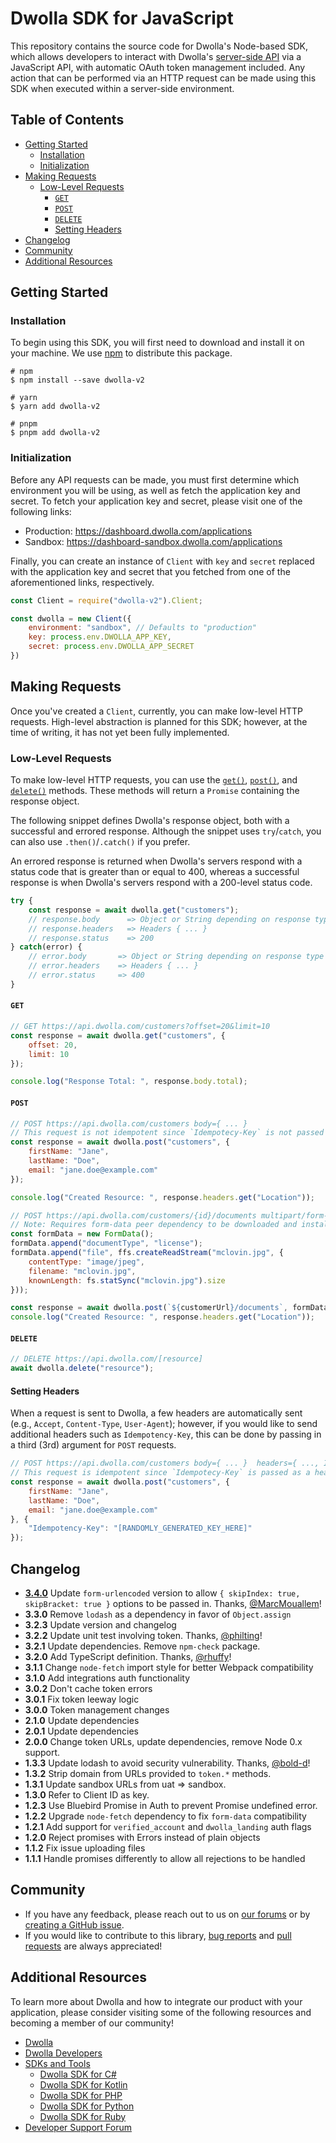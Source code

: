# Dwolla SDK for JavaScript

This repository contains the source code for Dwolla's Node-based SDK, which allows developers to interact with Dwolla's [server-side API](https://developers.dwolla.com/api-reference) via a JavaScript API, with automatic OAuth token management included. Any action that can be performed via an HTTP request can be made using this SDK when executed within a server-side environment.

## Table of Contents

* [Getting Started](#getting-started)
  * [Installation](#installation)
  * [Initialization](#initialization)
* [Making Requests](#making-requests)
  * [Low-Level Requests](#low-level-requests)
    * [`GET`](#get)
    * [`POST`](#post)
    * [`DELETE`](#delete)
    * [Setting Headers](#setting-headers)
* [Changelog](#changelog)
* [Community](#community)
* [Additional Resources](#additional-resources)

## Getting Started

### Installation
To begin using this SDK, you will first need to download and install it on your machine. We use [npm](https://www.npmjs.com/package/dwolla-v2) to distribute this package.

```shell
# npm
$ npm install --save dwolla-v2

# yarn
$ yarn add dwolla-v2

# pnpm
$ pnpm add dwolla-v2
```

### Initialization
Before any API requests can be made, you must first determine which environment you will be using, as well as fetch the application key and secret. To fetch your application key and secret, please visit one of the following links:

* Production: https://dashboard.dwolla.com/applications
* Sandbox: https://dashboard-sandbox.dwolla.com/applications

Finally, you can create an instance of `Client` with `key` and `secret` replaced with the application key and secret that you fetched from one of the aforementioned links, respectively.

```javascript
const Client = require("dwolla-v2").Client;

const dwolla = new Client({ 
    environment: "sandbox", // Defaults to "production"
    key: process.env.DWOLLA_APP_KEY,
    secret: process.env.DWOLLA_APP_SECRET
})
```

## Making Requests

Once you've created a `Client`, currently, you can make low-level HTTP requests. High-level abstraction is planned for this SDK; however, at the time of writing, it has not yet been fully implemented.

### Low-Level Requests

To make low-level HTTP requests, you can use the [`get()`](#get), [`post()`](#post), and [`delete()`](#delete) methods. These methods will return a `Promise` containing the response object.

The following snippet defines Dwolla's response object, both with a successful and errored response. Although the snippet uses `try`/`catch`, you can also use `.then()`/`.catch()` if you prefer.

An errored response is returned when Dwolla's servers respond with a status code that is greater than or equal to 400, whereas a successful response is when Dwolla's servers respond with a 200-level status code.

```javascript
try {
    const response = await dwolla.get("customers");
    // response.body      => Object or String depending on response type
    // response.headers   => Headers { ... }
    // response.status    => 200
} catch(error) {
    // error.body       => Object or String depending on response type
    // error.headers    => Headers { ... }
    // error.status     => 400
}
```

#### `GET`

```javascript
// GET https://api.dwolla.com/customers?offset=20&limit=10
const response = await dwolla.get("customers", {
    offset: 20, 
    limit: 10
});

console.log("Response Total: ", response.body.total);
```

#### `POST`

```javascript
// POST https://api.dwolla.com/customers body={ ... }
// This request is not idempotent since `Idempotecy-Key` is not passed as a header
const response = await dwolla.post("customers", {
    firstName: "Jane",
    lastName: "Doe",
    email: "jane.doe@example.com"
});

console.log("Created Resource: ", response.headers.get("Location"));

// POST https://api.dwolla.com/customers/{id}/documents multipart/form-data ...
// Note: Requires form-data peer dependency to be downloaded and installed
const formData = new FormData();
formData.append("documentType", "license");
formData.append("file", ffs.createReadStream("mclovin.jpg", {
    contentType: "image/jpeg",
    filename: "mclovin.jpg",
    knownLength: fs.statSync("mclovin.jpg").size
}));

const response = await dwolla.post(`${customerUrl}/documents`, formData);
console.log("Created Resource: ", response.headers.get("Location"));
```

#### `DELETE`

```javascript
// DELETE https://api.dwolla.com/[resource]
await dwolla.delete("resource");
```

#### Setting Headers

When a request is sent to Dwolla, a few headers are automatically sent (e.g., `Accept`, `Content-Type`, `User-Agent`); however, if you would like to send additional headers such as `Idempotency-Key`, this can be done by passing in a third (3rd) argument for `POST` requests.

```javascript
// POST https://api.dwolla.com/customers body={ ... }  headers={ ..., Idempotency-Key=... }
// This request is idempotent since `Idempotecy-Key` is passed as a header
const response = await dwolla.post("customers", {
    firstName: "Jane",
    lastName: "Doe",
    email: "jane.doe@example.com"
}, {
    "Idempotency-Key": "[RANDOMLY_GENERATED_KEY_HERE]"
});
```

## Changelog

- **[3.4.0](https://github.com/Dwolla/dwolla-v2-node/releases/tag/v3.4.0)** Update `form-urlencoded` version to allow `{ skipIndex: true, skipBracket: true }` options to be passed in. Thanks, [@MarcMouallem](https://github.com/MarcMouallem)!
- **3.3.0** Remove `lodash` as a dependency in favor of `Object.assign`
- **3.2.3** Update version and changelog
- **3.2.2** Update unit test involving token. Thanks, [@philting](https://github.com/philting)!
- **3.2.1** Update dependencies. Remove `npm-check` package.
- **3.2.0** Add TypeScript definition. Thanks, [@rhuffy](https://github.com/rhuffy)!
- **3.1.1** Change `node-fetch` import style for better Webpack compatibility
- **3.1.0** Add integrations auth functionality
- **3.0.2** Don't cache token errors
- **3.0.1** Fix token leeway logic
- **3.0.0** Token management changes
- **2.1.0** Update dependencies
- **2.0.1** Update dependencies
- **2.0.0** Change token URLs, update dependencies, remove Node 0.x support.
- **1.3.3** Update lodash to avoid security vulnerability. Thanks, [@bold-d](https://github.com/bold-d)!
- **1.3.2** Strip domain from URLs provided to `token.*` methods.
- **1.3.1** Update sandbox URLs from uat => sandbox.
- **1.3.0** Refer to Client ID as key.
- **1.2.3** Use Bluebird Promise in Auth to prevent Promise undefined error.
- **1.2.2** Upgrade `node-fetch` dependency to fix `form-data` compatibility
- **1.2.1** Add support for `verified_account` and `dwolla_landing` auth flags
- **1.2.0** Reject promises with Errors instead of plain objects
- **1.1.2** Fix issue uploading files
- **1.1.1** Handle promises differently to allow all rejections to be handled

## Community
* If you have any feedback, please reach out to us on [our forums](https://discuss.dwolla.com/) or by [creating a GitHub issue](https://github.com/Dwolla/dwolla-v2-node/issues/new).
* If you would like to contribute to this library, [bug reports](https://github.com/Dwolla/dwolla-v2-node/issues) and [pull requests](https://github.com/Dwolla/dwolla-v2-node/pulls) are always appreciated!

## Additional Resources

To learn more about Dwolla and how to integrate our product with your application, please consider visiting some of the following resources and becoming a member of our community!

* [Dwolla](https://www.dwolla.com/)
* [Dwolla Developers](https://developers.dwolla.com/)
* [SDKs and Tools](https://developers.dwolla.com/sdks-tools)
  * [Dwolla SDK for C#](https://github.com/Dwolla/dwolla-v2-csharp)
  * [Dwolla SDK for Kotlin](https://github.com/Dwolla/dwolla-v2-kotlin)
  * [Dwolla SDK for PHP](https://github.com/Dwolla/dwolla-swagger-php)
  * [Dwolla SDK for Python](https://github.com/Dwolla/dwolla-v2-python)
  * [Dwolla SDK for Ruby](https://github.com/Dwolla/dwolla-v2-ruby)
* [Developer Support Forum](https://discuss.dwolla.com/)